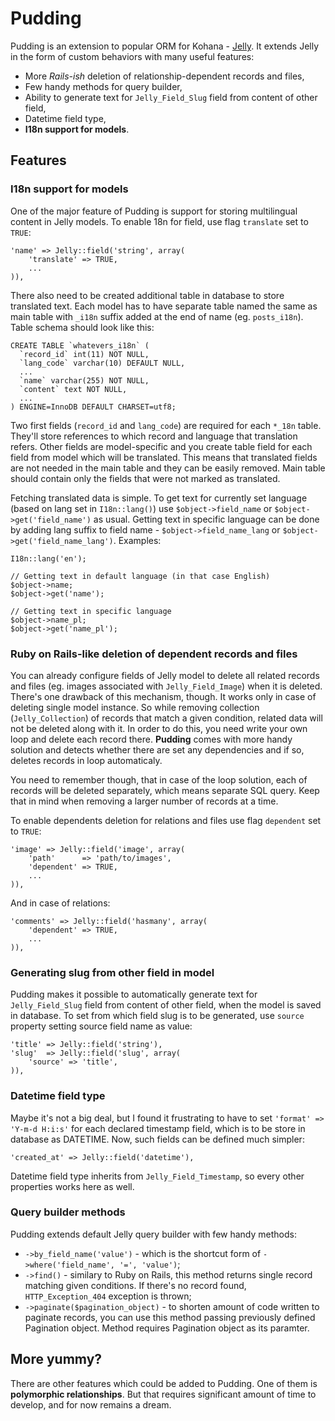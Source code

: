 # Pudding

Pudding is an extension to popular ORM for Kohana - [Jelly](http://github.com/creatoro/jelly). It extends Jelly in the form of custom behaviors with many useful features:

* More *Rails-ish* deletion of relationship-dependent records and files,
* Few handy methods for query builder,
* Ability to generate text for `Jelly_Field_Slug` field from content of other field,
* Datetime field type,
* **I18n support for models**.

## Features

### I18n support for models

One of the major feature of Pudding is support for storing multilingual content in Jelly models. To enable 18n for field, use flag `translate` set to `TRUE`:

	'name' => Jelly::field('string', array(
		'translate' => TRUE,
		...
	)),

There also need to be created additional table in database to store translated text. Each model has to have separate table named the same as main table with `_i18n` suffix added at the end of name (eg. `posts_i18n`). Table schema should look like this:

	CREATE TABLE `whatevers_i18n` (
	  `record_id` int(11) NOT NULL,
	  `lang_code` varchar(10) DEFAULT NULL,
	  ...
	  `name` varchar(255) NOT NULL,
	  `content` text NOT NULL,
	  ...
	) ENGINE=InnoDB DEFAULT CHARSET=utf8;

Two first fields (`record_id` and `lang_code`) are required for each `*_18n` table. They'll store references to which record and language that translation refers. Other fields are model-specific and you create table field for each field from model which will be translated. This means that translated fields are not needed in the main table and they can be easily removed. Main table should contain only the fields that were not marked as translated.

Fetching translated data is simple. To get text for currently set language (based on lang set in `I18n::lang()`) use `$object->field_name` or `$object->get('field_name')` as usual. Getting text in specific language can be done by adding lang suffix to field name - `$object->field_name_lang` or `$object->get('field_name_lang')`. Examples:

	I18n::lang('en');

	// Getting text in default language (in that case English)
	$object->name;
	$object->get('name');

	// Getting text in specific language
	$object->name_pl;
	$object->get('name_pl');

### Ruby on Rails-like deletion of dependent records and files

You can already configure fields of Jelly model to delete all related records and files (eg. images associated with `Jelly_Field_Image`) when it is deleted. There's one drawback of this mechanism, though. It works only in case of deleting single model instance. So while removing collection (`Jelly_Collection`) of records that match a given condition, related data will not be deleted along with it. In order to do this, you need write your own loop and delete each record there. **Pudding** comes with more handy solution and detects whether there are set any dependencies and if so, deletes records in loop automaticaly.

You need to remember though, that in case of the loop solution, each of records will be deleted separately, which means separate SQL query. Keep that in mind when removing a larger number of records at a time.

To enable dependents deletion for relations and files use flag `dependent` set to `TRUE`:

	'image' => Jelly::field('image', array(
		'path'      => 'path/to/images',
		'dependent' => TRUE,
		...
	)),

And in case of relations:

	'comments' => Jelly::field('hasmany', array(
		'dependent' => TRUE,
		...
	)),

### Generating slug from other field in model

Pudding makes it possible to automatically generate text for `Jelly_Field_Slug` field from content of other field, when the model is saved in database. To set from which field slug is to be generated, use `source` property setting source field name as value:

	'title' => Jelly::field('string'),
	'slug'  => Jelly::field('slug', array(
		'source' => 'title',
	)),

### Datetime field type

Maybe it's not a big deal, but I found it frustrating to have to set `'format' => 'Y-m-d H:i:s'` for each declared timestamp field, which is to be store in database as DATETIME. Now, such fields can be defined much simpler:

	'created_at' => Jelly::field('datetime'),

Datetime field type inherits from `Jelly_Field_Timestamp`, so every other properties works here as well.

### Query builder methods

Pudding extends default Jelly query builder with few handy methods:

* `->by_field_name('value')` - which is the shortcut form of `->where('field_name', '=', 'value')`;
* `->find()` - similary to Ruby on Rails, this method returns single record matching given conditions. If there's no record found, `HTTP_Exception_404` exception is thrown;
* `->paginate($pagination_object)` - to shorten amount of code written to paginate records, you can use this method passing previously defined Pagination object. Method requires Pagination object as its paramter.

## More yummy?

There are other features which could be added to Pudding. One of them is **polymorphic relationships**. But that requires significant amount of time to develop, and for now remains a dream.